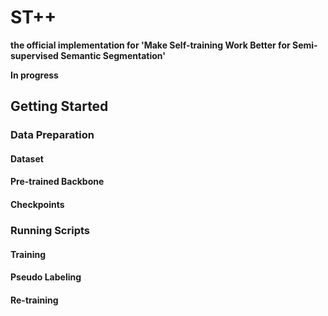 # ST++

**the official implementation for 'Make Self-training Work Better for Semi-supervised Semantic Segmentation'**

**In progress**

## Getting Started

### Data Preparation

#### Dataset


#### Pre-trained Backbone


#### Checkpoints


### Running Scripts


#### Training


#### Pseudo Labeling


#### Re-training
